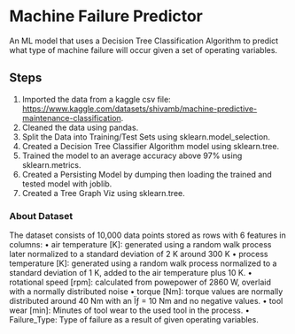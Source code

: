 # Machine Failure Predictor
An ML model that uses a Decision Tree Classification Algorithm to predict what type of machine failure will occur given a set of operating variables.

## Steps
1. Imported the data from a kaggle csv file: https://www.kaggle.com/datasets/shivamb/machine-predictive-maintenance-classification.
2. Cleaned the data using pandas.
3. Split the Data into Training/Test Sets using sklearn.model_selection.
4. Created a Decision Tree Classifier Algorithm model using sklearn.tree.
5. Trained the model to an average accuracy above 97% using sklearn.metrics.
6. Created a Persisting Model by dumping then loading the trained and tested model with joblib.
7. Created a Tree Graph Viz using sklearn.tree.

### About Dataset
The dataset consists of 10,000 data points stored as rows with 6 features in columns:
•	air temperature [K]: generated using a random walk process later normalized to a standard deviation of 2 K around 300 K
•	process temperature [K]: generated using a random walk process normalized to a standard deviation of 1 K, added to the air temperature plus 10 K.
•	rotational speed [rpm]: calculated from powepower of 2860 W, overlaid with a normally distributed noise
•	torque [Nm]: torque values are normally distributed around 40 Nm with an Ïƒ = 10 Nm and no negative values.
•	tool wear [min]: Minutes of tool wear to the used tool in the process.
•	Failure_Type: Type of failure as a result of given operating variables. 


